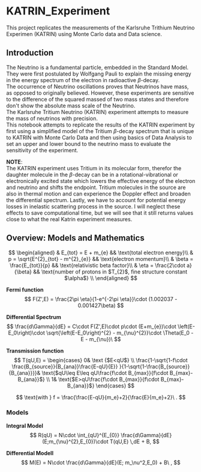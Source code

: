 # KATRIN_Experiment
This project replicates the measurements of the Karlsruhe Trithium Neutrino Experimen (KATRIN) using Monte Carlo data and Data science.

## Introduction

The Neutrino is a fundamental particle, embedded in the Standard Model. They were first postulated by Wolfgang Pauli to explain the missing energy in the energy spectrum of the electron in radioactive $\beta$-decay.  
The occurrence of Neutrino oscillations proves that Neutrinos have mass, as opposed to originally believed. However, these experiments are sensitive to the difference of the squared massed of two mass states and therefore don't show the absolute mass scale of the Neutrino.  
The Karlsruhe Tritium Neutrino (KATRIN) experiment attempts to measure the mass of neutrinos with precision.  
This notebook attempts to replicate the results of the KATRIN experiment by first using a simplified model of the Tritium $\beta$-decay spectrum that is unique to KATRIN with Monte Carlo Data and then using basics of Data Analysis to set an upper and lower bound to the neutrino mass to evaluate the sensitivity of the experiment.

**NOTE**:  
The KATRIN experiment uses Tritium in its molecular form, therefor the daughter molecule in the $\beta$-decay can be in a rotational-vibrational or electronically excited state which lowers the effective energy of the electron and neutrino and shifts the endpoint. Tritium molecules in the source are also in thermal motion and can experience the Doppler effect and broaden the differential spectrum. Lastly, we have to account for potential energy losses in inelastic scattering process in the source.
I will neglect these effects to save computational time, but we will see that it still returns values close to what the real Katrin experiment measures.

## Overview: Models and Mathematics

$$
    \begin{aligned}
            & E_{tot} = E + m_{e} && \text{total electron energy}\\
            & p = \sqrt{E^{2}_{tot} - m^{2}_{e}} && \text{electron momentum}\\
            & \beta = \frac{E_{tot}}{p} && \text{relativistic beta factor}\\
            & \eta = \frac{2\cdot a}{\beta} && \text{number of protons in $T_{2}$, fine structure 
            constant $\alpha$} \\
    \end{aligned}
$$

**Fermi function**
$$
    F(Z',E) = \frac{2\pi \eta}{1-e^{-2\pi \eta}}\cdot (1.002037 - 0.001427\beta)
$$

**Differential Spectrum**
$$
    \frac{d\Gamma}{dE} = C\cdot F(Z',E)\cdot p\cdot (E+m_{e})\cdot \left(E-E_0\right)\cdot         \sqrt{\left(E-E_0\right)^{2} - m_{\nu}^{2}}\cdot \Theta(E_0 - E - m_{\nu})\
$$

**Transmission function**
$$
    T(qU,E) =
    \begin{cases}
      0& \text {$E<qU$} \\ 
      \frac{1-\sqrt{1-f\cdot \frac{B_{source}}{B_{ana}}\frac{E-qU}{E}} }{1-\sqrt{1-\frac{B_{source}}{B_{ana}}}}& \text{$qU\leq E\leq qU\frac{f\cdot B_{max}}{f\cdot B_{max}-B_{ana}}$} \\
      1& \text{$E>qU\frac{f\cdot B_{max}}{f\cdot B_{max}-B_{ana}}$}
    \end{cases}
$$

$$
    \text{with } f = \frac{\frac{E-qU}{m_e}+2}{\frac{E}{m_e}+2}\ .
$$

### Models

**Integral Model**
$$
    R(qU) = N\cdot \int_{qU}^{E_{0}} \frac{d\Gamma}{dE}(E;m_{\nu}^{2},E_{0})\cdot T(qU,E) \,dE + B,
$$

**Differential Modell**
$$
    M(E) = N\cdot \frac{d\Gamma}{dE}(E; m_\nu^2,E_0) + B\ ,
$$
